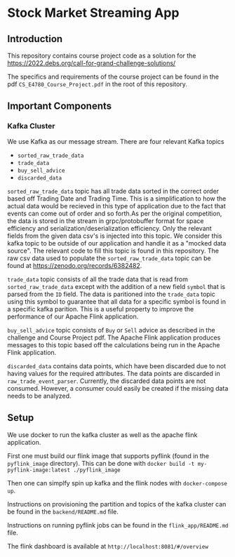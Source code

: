 # Stock Market Streaming App

## Introduction

This repository contains course project code as a solution for the
https://2022.debs.org/call-for-grand-challenge-solutions/

The specifics and requirements of the course project can be found in the pdf
`CS_E4780_Course_Project.pdf` in the root of this repository.

## Important Components

### Kafka Cluster

We use Kafka as our message stream.
There are four relevant Kafka topics

- `sorted_raw_trade_data`
- `trade_data`
- `buy_sell_advice`
- `discarded_data`

`sorted_raw_trade_data` topic has all trade data sorted in the correct order based off Trading Date and Trading Time.
This is a simplification to how the actual data would be recieved in this type of application due to the fact
that events can come out of order and so forth.As per the original competition, the data is stored in the stream
in grpc/protobuffer format for space efficiency and serialization/deserialization efficiency. Only the relevant fields
from the given data csv's is injected into this topic. We consider this kafka topic to be outside of our application and handle it
as a "mocked data source". The relevant code to fill this topic is found in this repository. The raw csv data used to populate the `sorted_raw_trade_data` topic can be found at https://zenodo.org/records/6382482.

`trade_data` topic consists of all the trade data that is read from `sorted_raw_trade_data` except with the addition
of a new field `symbol` that is parsed from the `ID` field. The data is paritioned into the `trade_data` topic using this symbol
to guarantee that all data for a specific symbol is found in a specific kafka parition. This is a useful property to improve
the performance of our Apache Flink application.

`buy_sell_advice` topic consists of `Buy` or `Sell` advice as described in the challenge and Course Project pdf. The Apache Flink application produces messages to this topic based off the calculations being run in the Apache Flink application.

`discarded_data` contains data points, which have been discarded due to not having values for the required attributes. The data points are discarded in `raw_trade_event_parser`. Currently, the discarded data points are not consumed. However, a consumer could easily be created if the missing data needs to be analyzed.

## Setup

We use docker to run the kafka cluster as well as the apache flink application. 

First one must build our flink image that supports pyflink (found in the `pyflink_image` directory).
This can be done with
`docker build -t my-pyflink-image:latest ./pyflink_image`

Then one can simplfy spin up kafka and the flink nodes with `docker-compose up`.

Instructions on provisioning the partition and topics of the kafka cluster can be found in the `backend/README.md` file.

Instructions on running pyflink jobs can be found in the `flink_app/README.md` file.

The flink dashboard is available at `http://localhost:8081/#/overview`


